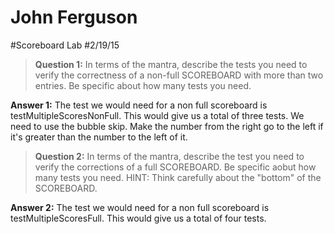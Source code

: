 # John Ferguson
#Scoreboard Lab
#2/19/15

>**Question 1:** In terms of the mantra, describe the tests you need to verify the correctness of a non-full SCOREBOARD with more than two entries.  Be specific about how many tests you need.

**Answer 1:** The test we would need for a non full scoreboard is testMultipleScoresNonFull. This would give us a total of three tests.  We need to use the bubble skip.  Make the number from the right go to the left if it's greater than the number to the left of it.

>**Question 2:**  In terms of the mantra, describe the test you need to verify the corrections of a full SCOREBOARD.  Be specific aobut how many tests you need.  HINT: Think carefully about the "bottom" of the SCOREBOARD.

**Answer 2:** The test we would need for a non full scoreboard is testMultipleScoresFull. This would give us a total of four tests.  

